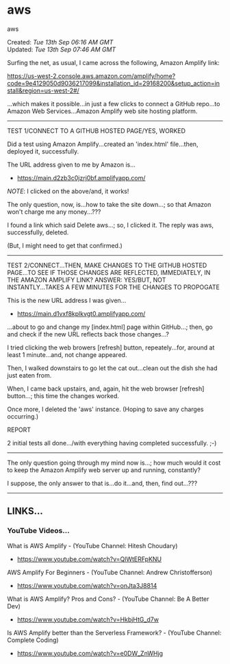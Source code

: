 # aws
aws

Created: *Tue 13th Sep 06:16 AM GMT*   
Updated: *Tue 13th Sep 07:46 AM GMT*

Surfing the net, as usual, I came across the following, Amazon Amplify link:

https://us-west-2.console.aws.amazon.com/amplify/home?code=9e4129050d9036217099&installation_id=29168200&setup_action=install&region=us-west-2#/  

...which makes it possible...in just a few clicks to connect a GitHub repo...to Amazon Web Services...Amazon Amplify web site hosting platform.

-----

TEST 1/CONNECT TO A GITHUB HOSTED PAGE/YES, WORKED

Did a test using Amazon Amplify...created an 'index.html' file...then, deployed it, successfully.

The URL address given to me by Amazon is...

- https://main.d2zb3c0jzrj0bf.amplifyapp.com/  

*NOTE*: I clicked on the above/and, it works!

The only question, now, is...how to take the site down...; 
so that Amazon won't charge me any money...???

I found a link which said Delete aws...; so, I clicked it. 
The reply was aws, successfully, deleted.

(But, I might need to get that confirmed.)

-----

TEST 2/CONNECT...THEN, MAKE CHANGES TO THE GITHUB HOSTED PAGE...TO SEE IF THOSE CHANGES ARE REFLECTED, IMMEDIATELY, IN THE AMAZON AMPLIFY LINK? ANSWER: YES/BUT, NOT INSTANTLY...TAKES A FEW MINUTES FOR THE CHANGES TO PROPOGATE

This is the new URL address I was given...

- https://main.d1vxf8kplkvgt0.amplifyapp.com/

...about to go and change my [index.html] page within GitHub...; then, go and check if the new URL reflects back those changes...? 

I tried clicking the web browers [refresh] button, repeately...for, around at least 1 minute...and, not change appeared. 

Then, I walked downstairs to go let the cat out...clean out the dish she had just eaten from.

When, I came back upstairs, and, again, hit the web browser [refresh] button...; this time the changes worked.

Once more, I deleted the 'aws' instance. (Hoping to save any charges occurring.)

REPORT

2 initial tests all done.../with everything having completed successfully. ;-)

-----


The only question going through my mind now is...; how much would it cost to keep the Amazon Amplify web server up and running, constantly?

I suppose, the only answer to that is...do it...and, then, find out...???

-----

## LINKS...

### YouTube Videos...

What is AWS Amplify  - (YouTube Channel: Hitesh Choudary)  
- https://www.youtube.com/watch?v=QlWtERFpKNU  

AWS Amplify For Beginners - (YouTube Channel: Andrew Christofferson)    
- https://www.youtube.com/watch?v=onJta3J8814     

What is AWS Amplify? Pros and Cons? - (YouTube Channel: Be A Better Dev)  
- https://www.youtube.com/watch?v=HkbjHtG_d7w  

Is AWS Amplify better than the Serverless Framework? - (YouTube Channel: Complete Coding)  
- https://www.youtube.com/watch?v=e0DW_ZnWHjg  


